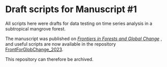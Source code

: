 # Draft scripts for Manuscript #1

All scripts here were drafts for data testing on time series analysis in a subtropical mangrove forest.

The manuscript was published on [*Frontiers in Forests and Global Change*](https://doi.org/10.3389/ffgc.2023.1183432) , 
and useful scripts are now available in the repository [FrontForGlobChange_2023](https://github.com/tkwongspace/FrontForGlobChange_2023).

This repository can therefore be archived.
